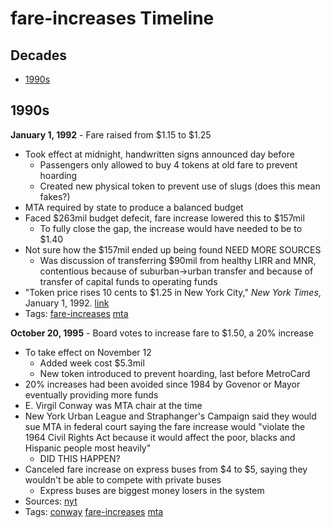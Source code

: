 # fare-increases Timeline
## Decades
- [1990s](#1990s)

## 1990s
**January 1, 1992** - Fare raised from $1.15 to $1.25

- Took effect at midnight, handwritten signs announced day before
  - Passengers only allowed to buy 4 tokens at old fare to prevent hoarding
  - Created new physical token to prevent use of slugs (does this mean fakes?)
- MTA required by state to produce a balanced budget
- Faced $263mil budget defecit, fare increase lowered this to $157mil
  - To fully close the gap, the increase would have needed to be to $1.40
- Not sure how the $157mil ended up being found NEED MORE SOURCES
  - Was discussion of transferring $90mil from healthy LIRR and MNR, contentious because of suburban->urban transfer and because of transfer of capital funds to operating funds
- "Token price rises 10 cents to $1.25 in New York City," *New York Times*, January 1, 1992. [link](http://www.nytimes.com/1992/01/01/nyregion/token-price-rises-10-cents-to-1.25-in-new-york-city.html)
- Tags: [fare-increases](../tags/fare-increases.md) [mta](../tags/mta.md)

**October 20, 1995** - Board votes to increase fare to $1.50, a 20% increase

- To take effect on November 12
  - Added week cost $5.3mil
  - New token introduced to prevent hoarding, last before MetroCard
- 20% increases had been avoided since 1984 by Govenor or Mayor eventually providing more funds
- E. Virgil Conway was MTA chair at the time
- New York Urban League and Straphanger's Campaign said they would sue MTA in federal court saying the fare increase would "violate the 1964 Civil Rights Act because it would affect the poor, blacks and Hispanic people most heavily"
  - DID THIS HAPPEN?
- Canceled fare increase on express buses from $4 to $5, saying they wouldn't be able to compete with private buses
  - Express buses are biggest money losers in the system
- Sources: [nyt](http://www.nytimes.com/1995/10/20/nyregion/1.50-subway-ride-overview-mta-vote-raises-fare-subways-buses-1.50.html?pagewanted=all)
- Tags: [conway](../tags/conway.md) [fare-increases](../tags/fare-increases.md) [mta](../tags/mta.md)

